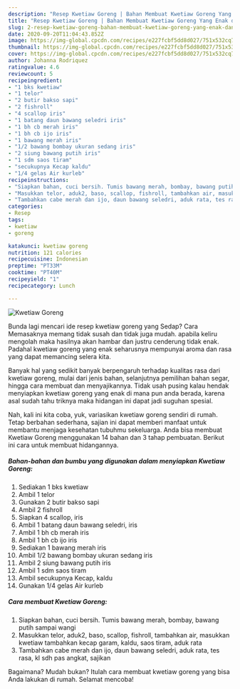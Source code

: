 ```yaml
---
description: "Resep Kwetiaw Goreng | Bahan Membuat Kwetiaw Goreng Yang Enak dan Simpel"
title: "Resep Kwetiaw Goreng | Bahan Membuat Kwetiaw Goreng Yang Enak dan Simpel"
slug: 2-resep-kwetiaw-goreng-bahan-membuat-kwetiaw-goreng-yang-enak-dan-simpel
date: 2020-09-20T11:04:43.852Z
image: https://img-global.cpcdn.com/recipes/e227fcbf5dd8d027/751x532cq70/kwetiaw-goreng-foto-resep-utama.jpg
thumbnail: https://img-global.cpcdn.com/recipes/e227fcbf5dd8d027/751x532cq70/kwetiaw-goreng-foto-resep-utama.jpg
cover: https://img-global.cpcdn.com/recipes/e227fcbf5dd8d027/751x532cq70/kwetiaw-goreng-foto-resep-utama.jpg
author: Johanna Rodriquez
ratingvalue: 4.6
reviewcount: 5
recipeingredient:
- "1 bks kwetiaw"
- "1 telor"
- "2 butir bakso sapi"
- "2 fishroll"
- "4 scallop iris"
- "1 batang daun bawang seledri iris"
- "1 bh cb merah iris"
- "1 bh cb ijo iris"
- "1 bawang merah iris"
- "1/2 bawang bombay ukuran sedang iris"
- "2 siung bawang putih iris"
- "1 sdm saos tiram"
- "secukupnya Kecap kaldu"
- "1/4 gelas Air kurleb"
recipeinstructions:
- "Siapkan bahan, cuci bersih. Tumis bawang merah, bombay, bawang putih sampai wangi"
- "Masukkan telor, aduk2, baso, scallop, fishroll, tambahkan air, masukkan kwetiaw tambahkan kecap garam, kaldu, saos tiram, aduk rata"
- "Tambahkan cabe merah dan ijo, daun bawang seledri, aduk rata, tes rasa, kl sdh pas angkat, sajikan"
categories:
- Resep
tags:
- kwetiaw
- goreng

katakunci: kwetiaw goreng 
nutrition: 121 calories
recipecuisine: Indonesian
preptime: "PT33M"
cooktime: "PT40M"
recipeyield: "1"
recipecategory: Lunch

---
```



![Kwetiaw Goreng](https://img-global.cpcdn.com/recipes/e227fcbf5dd8d027/751x532cq70/kwetiaw-goreng-foto-resep-utama.jpg)

Bunda lagi mencari ide resep kwetiaw goreng yang Sedap? Cara Memasaknya memang tidak susah dan tidak juga mudah. apabila keliru mengolah maka hasilnya akan hambar dan justru cenderung tidak enak. Padahal kwetiaw goreng yang enak seharusnya mempunyai aroma dan rasa yang dapat memancing selera kita.

Banyak hal yang sedikit banyak berpengaruh terhadap kualitas rasa dari kwetiaw goreng, mulai dari jenis bahan, selanjutnya pemilihan bahan segar, hingga cara membuat dan menyajikannya. Tidak usah pusing kalau hendak menyiapkan kwetiaw goreng yang enak di mana pun anda berada, karena asal sudah tahu triknya maka hidangan ini dapat jadi suguhan spesial.




Nah, kali ini kita coba, yuk, variasikan kwetiaw goreng sendiri di rumah. Tetap berbahan sederhana, sajian ini dapat memberi manfaat untuk membantu menjaga kesehatan tubuhmu sekeluarga. Anda bisa membuat Kwetiaw Goreng menggunakan 14 bahan dan 3 tahap pembuatan. Berikut ini cara untuk membuat hidangannya.

<!--inarticleads1-->

##### Bahan-bahan dan bumbu yang digunakan dalam menyiapkan Kwetiaw Goreng:

1. Sediakan 1 bks kwetiaw
1. Ambil 1 telor
1. Gunakan 2 butir bakso sapi
1. Ambil 2 fishroll
1. Siapkan 4 scallop, iris
1. Ambil 1 batang daun bawang seledri, iris
1. Ambil 1 bh cb merah iris
1. Ambil 1 bh cb ijo iris
1. Sediakan 1 bawang merah iris
1. Ambil 1/2 bawang bombay ukuran sedang iris
1. Ambil 2 siung bawang putih iris
1. Ambil 1 sdm saos tiram
1. Ambil secukupnya Kecap, kaldu
1. Gunakan 1/4 gelas Air kurleb




<!--inarticleads2-->

##### Cara membuat Kwetiaw Goreng:

1. Siapkan bahan, cuci bersih. Tumis bawang merah, bombay, bawang putih sampai wangi
1. Masukkan telor, aduk2, baso, scallop, fishroll, tambahkan air, masukkan kwetiaw tambahkan kecap garam, kaldu, saos tiram, aduk rata
1. Tambahkan cabe merah dan ijo, daun bawang seledri, aduk rata, tes rasa, kl sdh pas angkat, sajikan




Bagaimana? Mudah bukan? Itulah cara membuat kwetiaw goreng yang bisa Anda lakukan di rumah. Selamat mencoba!
